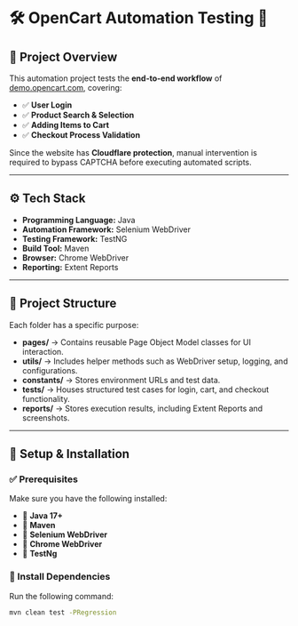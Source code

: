 # 🛠️ OpenCart Automation Testing 🚀

## 📌 Project Overview
This automation project tests the **end-to-end workflow** of [demo.opencart.com](https://demo.opencart.com), covering:
- ✅ **User Login**
- ✅ **Product Search & Selection**
- ✅ **Adding Items to Cart**
- ✅ **Checkout Process Validation**

Since the website has **Cloudflare protection**, manual intervention is required to bypass CAPTCHA before executing automated scripts.

---

## ⚙️ Tech Stack
- **Programming Language:** Java  
- **Automation Framework:** Selenium WebDriver  
- **Testing Framework:** TestNG  
- **Build Tool:** Maven  
- **Browser:** Chrome WebDriver  
- **Reporting:** Extent Reports  

---

## 📂 Project Structure

Each folder has a specific purpose:
- **pages/** → Contains reusable Page Object Model classes for UI interaction.
- **utils/** → Includes helper methods such as WebDriver setup, logging, and configurations.
- **constants/** → Stores environment URLs and test data.
- **tests/** → Houses structured test cases for login, cart, and checkout functionality.
- **reports/** → Stores execution results, including Extent Reports and screenshots.

---

## 🔧 Setup & Installation

### ✅ Prerequisites
Make sure you have the following installed:
- 🔹 **Java 17+**
- 🔹 **Maven**
- 🔹 **Selenium WebDriver**
- 🔹 **Chrome WebDriver**
- 🔹 **TestNg**

### 🔗 Install Dependencies
Run the following command:
```sh
mvn clean test -PRegression
